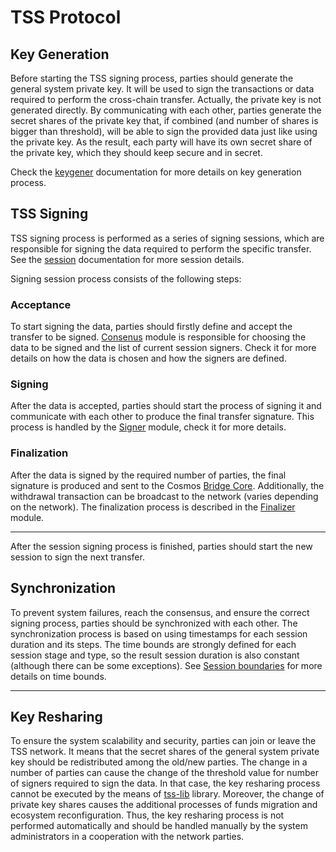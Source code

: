 # TSS Protocol

## Key Generation
Before starting the TSS signing process, parties should generate the general system private key.
It will be used to sign the transactions or data required to perform the cross-chain transfer.
Actually, the private key is not generated directly.
By communicating with each other, parties generate the secret shares of the private key that, if combined (and number of shares is bigger than threshold), will be able to sign the provided data just like using the private key.
As the result, each party will have its own secret share of the private key, which they should keep secure and in secret.

Check the [keygener](../internal/tss/README.md#keygener) documentation for more details on key generation process.

## TSS Signing
TSS signing process is performed as a series of signing sessions, which are responsible for signing the data required to perform the specific transfer.
See the [session](../internal/tss/README.md#session) documentation for more session details.

Signing session process consists of the following steps:

### Acceptance
To start signing the data, parties should firstly define and accept the transfer to be signed.
[Consenus](../internal/tss/README.md#consensus) module is responsible for choosing the data to be signed and the list of current session signers.
Check it for more details on how the data is chosen and how the signers are defined.

### Signing
After the data is accepted, parties should start the process of signing it and communicate with each other to produce the final transfer signature.
This process is handled by the [Signer](../internal/tss/README.md#signer) module, check it for more details.

### Finalization
After the data is signed by the required number of parties, the final signature is produced and sent to the Cosmos [Bridge Core](https://github.com/hyle-team/bridgeless-core).
Additionally, the withdrawal transaction can be broadcast to the network (varies depending on the network).
The finalization process is described in the [Finalizer](../internal/tss/README.md#finalizer) module.

---

After the session signing process is finished, parties should start the new session to sign the next transfer. 

## Synchronization
To prevent system failures, reach the consensus, and ensure the correct signing process, parties should be synchronized with each other.
The synchronization process is based on using timestamps for each session duration and its steps.
The time bounds are strongly defined for each session stage and type, so the result session duration is also constant (although there can be some exceptions).
See [Session boundaries](../internal/tss/README.md#session-boundaries) for more details on time bounds.

---

## Key Resharing
To ensure the system scalability and security, parties can join or leave the TSS network.
It means that the secret shares of the general system private key should be redistributed among the old/new parties.
The change in a number of parties can cause the change of the threshold value for number of signers required to sign the data.
In that case, the key resharing process cannot be executed by the means of [tss-lib](https://github.com/bnb-chain/tss-lib) library.
Moreover, the change of private key shares causes the additional processes of funds migration and ecosystem reconfiguration.
Thus, the key resharing process is not performed automatically and should be handled manually by the system administrators in a cooperation with the network parties.